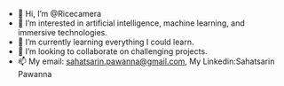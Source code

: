 - 👋 Hi, I’m @Ricecamera
- 👀 I’m interested in artificial intelligence, machine learning, and immersive technologies.
- 🌱 I’m currently learning everything I could learn.
- 💞️ I’m looking to collaborate on challenging projects.
- 📫 My email: sahatsarin.pawanna@gmail.com, My Linkedin:Sahatsarin Pawanna

<!---
Ricecamera/Ricecamera is a ✨ special ✨ repository because its `README.md` (this file) appears on your GitHub profile.
You can click the Preview link to take a look at your changes.
--->
